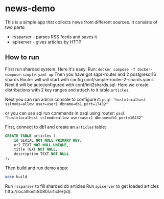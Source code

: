 # news-demo

This is a simple app that collects news from different sources. It consists of two parts:

- rssparser - parses RSS feeds and saves it
- apiserver - gives articles by HTTP

## How to run

First run sharded system. Here it's easy. Run:  `docker compose -f docker-compose-simple.yaml up`
 Then you have got sqpr-router and 2 postgresql16 shards 
Router will will start with config conf/simple-router-2-shards.yaml. Next it will be autoconfigured with conf/init2shards.sql. Here we create distributions with 2 key ranges and attach to it table `articles`.

Next you can run admin console to configure it:
`psql "host=localhost sslmode=allow user=user1 dbname=db1 port=17432"`

or you can use sql run commands in psql using router:
`psql "host=localhost sslmode=allow user=user1 dbname=db1 port=16432"`

First, connect to db1 and create an `articles` table:

```sql
CREATE TABLE articles (
    id SERIAL NOT NULL PRIMARY KEY,    
    url TEXT NOT NULL UNIQUE, 
    title TEXT NOT NULL,
    description TEXT NOT NULL
);
```

Then build and run demo apps:
```bash
make build
```
Run `rssparser` to fill sharded db articles
Run `apiserver` to get loaded articles http://localhost:8080/article/{id}.

